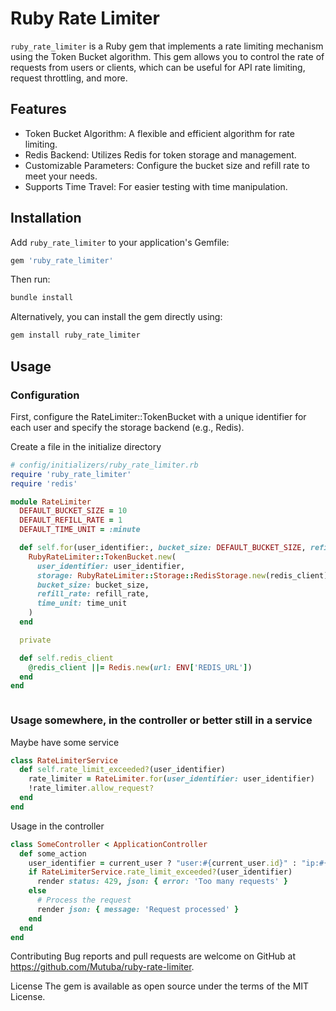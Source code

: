 # Ruby Rate Limiter

`ruby_rate_limiter` is a Ruby gem that implements a rate limiting mechanism using the Token Bucket algorithm. This gem allows you to control the rate of requests from users or clients, which can be useful for API rate limiting, request throttling, and more.

## Features

- Token Bucket Algorithm: A flexible and efficient algorithm for rate limiting.
- Redis Backend: Utilizes Redis for token storage and management.
- Customizable Parameters: Configure the bucket size and refill rate to meet your needs.
- Supports Time Travel: For easier testing with time manipulation.

## Installation

Add `ruby_rate_limiter` to your application's Gemfile:

```ruby
gem 'ruby_rate_limiter'

```

Then run:

```ruby
bundle install
```

Alternatively, you can install the gem directly using:

```ruby
gem install ruby_rate_limiter
```

## Usage

### Configuration

First, configure the RateLimiter::TokenBucket with a unique identifier for each user and specify the storage backend (e.g., Redis).

Create a file in the initialize directory

```ruby
# config/initializers/ruby_rate_limiter.rb
require 'ruby_rate_limiter'
require 'redis'

module RateLimiter
  DEFAULT_BUCKET_SIZE = 10
  DEFAULT_REFILL_RATE = 1
  DEFAULT_TIME_UNIT = :minute

  def self.for(user_identifier:, bucket_size: DEFAULT_BUCKET_SIZE, refill_rate: DEFAULT_REFILL_RATE, time_unit: DEFAULT_TIME_UNIT)
    RubyRateLimiter::TokenBucket.new(
      user_identifier: user_identifier,
      storage: RubyRateLimiter::Storage::RedisStorage.new(redis_client),
      bucket_size: bucket_size,
      refill_rate: refill_rate,
      time_unit: time_unit
    )
  end

  private

  def self.redis_client
    @redis_client ||= Redis.new(url: ENV['REDIS_URL'])
  end
end



```

### Usage somewhere, in the controller or better still in a service

Maybe have some service

```ruby
class RateLimiterService
  def self.rate_limit_exceeded?(user_identifier)
    rate_limiter = RateLimiter.for(user_identifier: user_identifier)
    !rate_limiter.allow_request?
  end
end

```

Usage in the controller

```ruby
class SomeController < ApplicationController
  def some_action
    user_identifier = current_user ? "user:#{current_user.id}" : "ip:#{request.remote_ip}"
    if RateLimiterService.rate_limit_exceeded?(user_identifier)
      render status: 429, json: { error: 'Too many requests' }
    else
      # Process the request
      render json: { message: 'Request processed' }
    end
  end
end
```

Contributing
Bug reports and pull requests are welcome on GitHub at https://github.com/Mutuba/ruby-rate-limiter.

License
The gem is available as open source under the terms of the MIT License.
